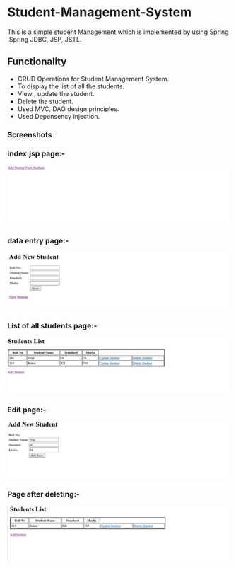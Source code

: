 # Student-Management-System
This is a simple student Management which is implemented by using Spring ,Spring JDBC, JSP, JSTL.

## Functionality
* CRUD Operations  for Student Management System.
* To display  the list of all the students.
* View , update the student.
* Delete the student.
* Used MVC, DAO design principles.
* Used Depensency injection.

### Screenshots
### index.jsp page:-
<img src="https://github.com/Annesha003/Student-Management-System/blob/master/Spring1.jpg">

### data entry page:-
<img src="https://github.com/Annesha003/Student-Management-System/blob/master/Spring2.jpg">

### List of all students page:-
<img src="https://github.com/Annesha003/Student-Management-System/blob/master/Spring3.jpg">

### Edit page:-
<img src ="https://github.com/Annesha003/Student-Management-System/blob/master/Spring4.jpg">

### Page after deleting:-
<img src="https://github.com/Annesha003/Student-Management-System/blob/master/spring5.jpg">
